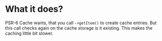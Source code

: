 # What it does?

PSR-6 Cache wants, that you call `->getItem()` to create cache entries. But this call checks again on the cache storage is it existing. This makes the caching little bit slower.